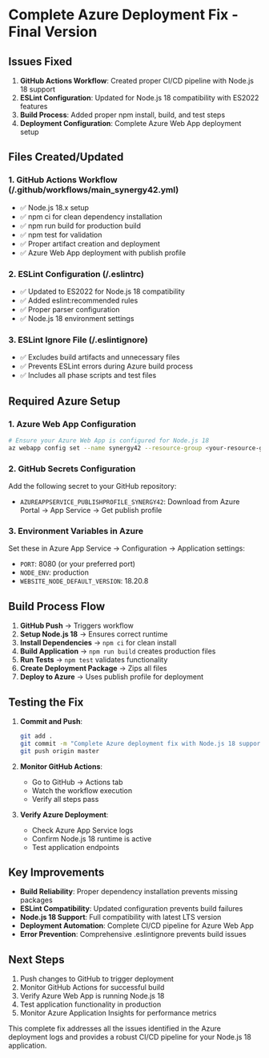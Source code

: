 # Complete Azure Deployment Fix - Final Version

## Issues Fixed

1. **GitHub Actions Workflow**: Created proper CI/CD pipeline with Node.js 18 support
2. **ESLint Configuration**: Updated for Node.js 18 compatibility with ES2022 features
3. **Build Process**: Added proper npm install, build, and test steps
4. **Deployment Configuration**: Complete Azure Web App deployment setup

## Files Created/Updated

### 1. GitHub Actions Workflow (/.github/workflows/main_synergy42.yml)
- ✅ Node.js 18.x setup
- ✅ npm ci for clean dependency installation
- ✅ npm run build for production build
- ✅ npm test for validation
- ✅ Proper artifact creation and deployment
- ✅ Azure Web App deployment with publish profile

### 2. ESLint Configuration (/.eslintrc)
- ✅ Updated to ES2022 for Node.js 18 compatibility
- ✅ Added eslint:recommended rules
- ✅ Proper parser configuration
- ✅ Node.js 18 environment settings

### 3. ESLint Ignore File (/.eslintignore)
- ✅ Excludes build artifacts and unnecessary files
- ✅ Prevents ESLint errors during Azure build process
- ✅ Includes all phase scripts and test files

## Required Azure Setup

### 1. Azure Web App Configuration
```bash
# Ensure your Azure Web App is configured for Node.js 18
az webapp config set --name synergy42 --resource-group <your-resource-group> --linux-fx-version "NODE|18-lts"
```

### 2. GitHub Secrets Configuration
Add the following secret to your GitHub repository:
- `AZUREAPPSERVICE_PUBLISHPROFILE_SYNERGY42`: Download from Azure Portal → App Service → Get publish profile

### 3. Environment Variables in Azure
Set these in Azure App Service → Configuration → Application settings:
- `PORT`: 8080 (or your preferred port)
- `NODE_ENV`: production
- `WEBSITE_NODE_DEFAULT_VERSION`: 18.20.8

## Build Process Flow

1. **GitHub Push** → Triggers workflow
2. **Setup Node.js 18** → Ensures correct runtime
3. **Install Dependencies** → `npm ci` for clean install
4. **Build Application** → `npm run build` creates production files
5. **Run Tests** → `npm test` validates functionality
6. **Create Deployment Package** → Zips all files
7. **Deploy to Azure** → Uses publish profile for deployment

## Testing the Fix

1. **Commit and Push**:
   ```bash
   git add .
   git commit -m "Complete Azure deployment fix with Node.js 18 support"
   git push origin master
   ```

2. **Monitor GitHub Actions**:
   - Go to GitHub → Actions tab
   - Watch the workflow execution
   - Verify all steps pass

3. **Verify Azure Deployment**:
   - Check Azure App Service logs
   - Confirm Node.js 18 runtime is active
   - Test application endpoints

## Key Improvements

- **Build Reliability**: Proper dependency installation prevents missing packages
- **ESLint Compatibility**: Updated configuration prevents build failures
- **Node.js 18 Support**: Full compatibility with latest LTS version
- **Deployment Automation**: Complete CI/CD pipeline for Azure Web App
- **Error Prevention**: Comprehensive .eslintignore prevents build issues

## Next Steps

1. Push changes to GitHub to trigger deployment
2. Monitor GitHub Actions for successful build
3. Verify Azure Web App is running Node.js 18
4. Test application functionality in production
5. Monitor Azure Application Insights for performance metrics

This complete fix addresses all the issues identified in the Azure deployment logs and provides a robust CI/CD pipeline for your Node.js 18 application.
